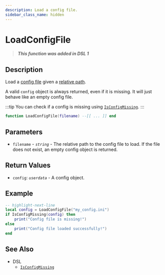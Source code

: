 ```yaml
---
description: Load a config file.
sidebar_class_name: hidden
---
```


# LoadConfigFile

> **_This function was added in DSL 1_**

## Description

Load a [config file](../basic-concepts/config-files) given a [relative path](../basic-concepts/relative-paths).

A valid `config` object is always returned, even if it is missing. It will just behave like an empty config file.

:::tip
You can check if a config is missing using [`IsConfigMissing`](./IsConfigMissing).
:::

```lua
function LoadConfigFile(filename) --[[ ... ]] end
```

## Parameters

- `filename` - _`string`_ - The relative path to the config file to load. If the file does not exist, an empty config object is returned.

## Return Values

- `config`: _`userdata`_ - A config object.

## Example

```lua
-- highlight-next-line
local config = LoadConfigFile("my_config.ini")
if IsConfigMissing(config) then
    print("Config file is missing!")
else
    print("Config file loaded successfully!")
end
```

## See Also

- DSL
  - [`IsConfigMissing`](./IsConfigMissing)
